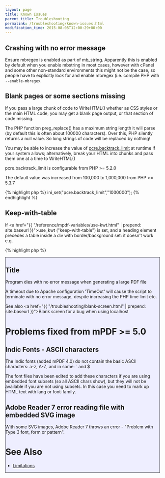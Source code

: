 ```yaml
---
layout: page
title: Known Issues
parent_title: Troubleshooting
permalink: /troubleshooting/known-issues.html
modification_time: 2015-08-05T12:00:29+00:00
---
```


## Crashing with no error message

Ensure mbregex is enabled as part of mb_string. <span>Apparently this is enabled by default when you enable mbstring in most cases, however with cPanel and some other non-standard environments this might not be the case, so people have to explicitly look for and enable mbregex (i.e. compile PHP with <span>`--enable-mbregex`</span>.</span>

## Blank pages or some sections missing

If you pass a large chunk of code to WriteHTML() whether as CSS styles or the main HTML code, you may get a blank page output, or that section of code missing.

The PHP function preg_replace() has a maximum string length it will parse (by default this is often about 100000 characters). Over this, PHP silently returns a null value. So long strings of code will be replaced by nothing!

You may be able to increase the value of <a href="http://www.php.net/manual/en/pcre.configuration.php#ini.pcre.backtrack-limit">pcre.backtrack_limit</a> at runtime if your system allows; alternatively, break your HTML into chunks and pass them one at a time to WriteHTML()

pcre.backtrack_limit is configurable from PHP >= 5.2.0

The default value was increased from 100,000 to 1,000,000 from PHP >= 5.3.7

{% highlight php %}
ini_set("pcre.backtrack_limit","1000000");
{% endhighlight %}

## Keep-with-table

If <a href="{{ "/reference/mpdf-variables/use-kwt.html" | prepend: site.baseurl }}">use_kwt</a> ("keep-with-table") is set, and a heading element precedes a table inside a div with border/background set: it doesn't work e.g.

{% highlight php %}
<div style="border: 1px solid #000000; background-color: #EEEEFF;"><h2>Title</h2><table...
{% endhighlight %}

## Program dies with no error message when generating a large PDF file

A timeout due to Apache configuration 'TimeOut' will cause the script to terminate with no error message, despite increasing the PHP time limit etc.

See also <a href="{{ "/troubleshooting/blank-screen.html" | prepend: site.baseurl }}">Blank screen</a> for a bug when using localhost

# Problems fixed from mPDF >= 5.0

## Indic Fonts - ASCII characters

The Indic fonts (added mPDF 4.0) do not contain the basic ASCII characters: a-z, A-Z, and in some: ` and $

The font files have been edited to add these characters if you are using embedded font subsets (so all ASCII chars show), but they will not be available if you are not using subsets. In this case you need to mark up HTML text with <span class="parameter">lang</span> or <span class="parameter">font-family</span>.

## Adobe Reader 7 error reading file with embedded SVG image

With some SVG images, Adobe Reader 7 throws an error - "Problem with Type 3 font, form or pattern".

# See Also

<ul>
<li><a href="{{ "/about-mpdf/limitations.html" | prepend: site.baseurl }}">Limitations</a></li>
</ul>

